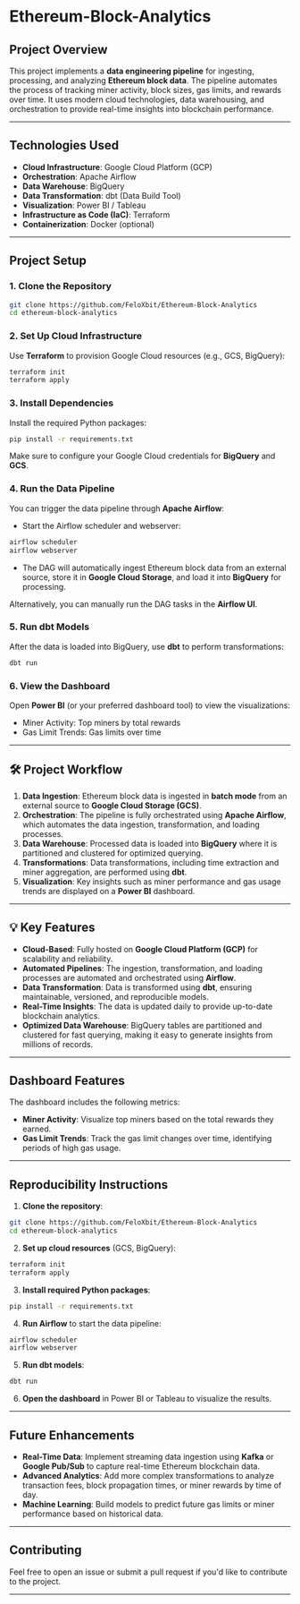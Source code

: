 # Ethereum-Block-Analytics

##  **Project Overview**

This project implements a **data engineering pipeline** for ingesting, processing, and analyzing **Ethereum block data**. The pipeline automates the process of tracking miner activity, block sizes, gas limits, and rewards over time. It uses modern cloud technologies, data warehousing, and orchestration to provide real-time insights into blockchain performance.

---

##  **Technologies Used**

- **Cloud Infrastructure**: Google Cloud Platform (GCP)
- **Orchestration**: Apache Airflow
- **Data Warehouse**: BigQuery
- **Data Transformation**: dbt (Data Build Tool)
- **Visualization**: Power BI / Tableau
- **Infrastructure as Code (IaC)**: Terraform
- **Containerization**: Docker (optional)

---

##  **Project Setup**

### 1. Clone the Repository

```bash
git clone https://github.com/FeloXbit/Ethereum-Block-Analytics
cd ethereum-block-analytics
```

### 2. Set Up Cloud Infrastructure

Use **Terraform** to provision Google Cloud resources (e.g., GCS, BigQuery):

```bash
terraform init
terraform apply
```

### 3. Install Dependencies

Install the required Python packages:

```bash
pip install -r requirements.txt
```

Make sure to configure your Google Cloud credentials for **BigQuery** and **GCS**.

### 4. Run the Data Pipeline

You can trigger the data pipeline through **Apache Airflow**:

- Start the Airflow scheduler and webserver:

```bash
airflow scheduler
airflow webserver
```

- The DAG will automatically ingest Ethereum block data from an external source, store it in **Google Cloud Storage**, and load it into **BigQuery** for processing.

Alternatively, you can manually run the DAG tasks in the **Airflow UI**.

### 5. Run dbt Models

After the data is loaded into BigQuery, use **dbt** to perform transformations:

```bash
dbt run
```

### 6. View the Dashboard

Open **Power BI** (or your preferred dashboard tool) to view the visualizations:

- Miner Activity: Top miners by total rewards
- Gas Limit Trends: Gas limits over time

---

## 🛠️ **Project Workflow**

1. **Data Ingestion**: Ethereum block data is ingested in **batch mode** from an external source to **Google Cloud Storage (GCS)**.
2. **Orchestration**: The pipeline is fully orchestrated using **Apache Airflow**, which automates the data ingestion, transformation, and loading processes.
3. **Data Warehouse**: Processed data is loaded into **BigQuery** where it is partitioned and clustered for optimized querying.
4. **Transformations**: Data transformations, including time extraction and miner aggregation, are performed using **dbt**.
5. **Visualization**: Key insights such as miner performance and gas usage trends are displayed on a **Power BI** dashboard.

---

## 💡 **Key Features**

- **Cloud-Based**: Fully hosted on **Google Cloud Platform (GCP)** for scalability and reliability.
- **Automated Pipelines**: The ingestion, transformation, and loading processes are automated and orchestrated using **Airflow**.
- **Data Transformation**: Data is transformed using **dbt**, ensuring maintainable, versioned, and reproducible models.
- **Real-Time Insights**: The data is updated daily to provide up-to-date blockchain analytics.
- **Optimized Data Warehouse**: BigQuery tables are partitioned and clustered for fast querying, making it easy to generate insights from millions of records.

---

##  **Dashboard Features**

The dashboard includes the following metrics:

- **Miner Activity**: Visualize top miners based on the total rewards they earned.
- **Gas Limit Trends**: Track the gas limit changes over time, identifying periods of high gas usage.

---

##  **Reproducibility Instructions**

1. **Clone the repository**:

```bash
git clone https://github.com/FeloXbit/Ethereum-Block-Analytics
cd ethereum-block-analytics
```

2. **Set up cloud resources** (GCS, BigQuery):

```bash
terraform init
terraform apply
```

3. **Install required Python packages**:

```bash
pip install -r requirements.txt
```

4. **Run Airflow** to start the data pipeline:

```bash
airflow scheduler
airflow webserver
```

5. **Run dbt models**:

```bash
dbt run
```

6. **Open the dashboard** in Power BI or Tableau to visualize the results.

---

##  **Future Enhancements**

- **Real-Time Data**: Implement streaming data ingestion using **Kafka** or **Google Pub/Sub** to capture real-time Ethereum blockchain data.
- **Advanced Analytics**: Add more complex transformations to analyze transaction fees, block propagation times, or miner rewards by time of day.
- **Machine Learning**: Build models to predict future gas limits or miner performance based on historical data.

---

##  **Contributing**

Feel free to open an issue or submit a pull request if you'd like to contribute to the project.

---
